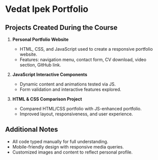 # Vedat Ipek Portfolio

## Projects Created During the Course

1. **Personal Portfolio Website**
   - HTML, CSS, and JavaScript used to create a responsive portfolio website.
   - Features: navigation menu, contact form, CV download, video section, GitHub link.

2. **JavaScript Interactive Components**
   - Dynamic content and animations tested via JS.
   - Form validation and interactive features explored.

3. **HTML & CSS Comparison Project**
   - Compared HTML/CSS portfolio with JS-enhanced portfolio.
   - Improved layout, responsiveness, and user experience.

## Additional Notes
- All code typed manually for full understanding.
- Mobile-friendly design with responsive media queries.
- Customized images and content to reflect personal profile.

